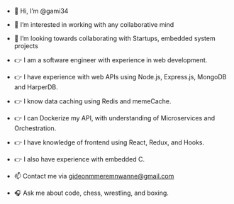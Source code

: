 - 👋 Hi, I’m @gami34
- 👀 I’m interested in working with any collaborative mind
- 💞️ I’m looking towards collaborating with Startups, embedded system projects
- 👉 I am a software engineer with experience in web development.
- 👉 I have experience with web APIs using Node.js, Express.js, MongoDB and HarperDB.
- 👉 I know data caching using Redis and memeCache.
- 👉 I can Dockerize my API, with understanding of Microservices and Orchestration.
- 👉 I have knowledge of frontend using React, Redux, and Hooks.
- 👉 I also have experience with embedded C.

- 📫 Contact me via gideonmmeremnwanne@gmail.com
- 🎧 Ask me about code, chess, wrestling, and boxing.

<!---
gami34/gami34 is a ✨ special ✨ repository because its `README.md` (this file) appears on your GitHub profile.
You can click the Preview link to take a look at your changes.
--->
